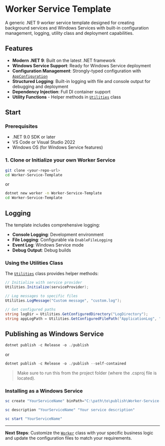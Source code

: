 # Worker Service Template

A generic .NET 9 worker service template designed for creating background services and Windows Services with built-in configuration management, logging, utility class and deployment capabilities.

## Features

- **Modern .NET 9**: Built on the latest .NET framework
- **Windows Service Support**: Ready for Windows Service deployment
- **Configuration Management**: Strongly-typed configuration with [`AppConfiguration`](Models/AppConfiguration.cs)
- **Structured Logging**: Built-in logging with file and console output for debugging and deployment
- **Dependency Injection**: Full DI container support
- **Utility Functions** - Helper methods in [`Utilities`](Utilities.cs) class

## Start

### Prerequisites

- .NET 9.0 SDK or later
- VS Code or Visual Studio 2022
- Windows OS (for Windows Service features)

### 1. Clone or Initialize your own Worker Service

```bash
git clone <your-repo-url>
cd Worker-Service-Template
```

or

```bash
dotnet new worker -n Worker-Service-Template
cd Worker-Service-Template
```

## Logging

The template includes comprehensive logging:

- **Console Logging**: Development environment
- **File Logging**: Configurable via `EnableFileLogging`
- **Event Log**: Windows Service mode
- **Debug Output**: Debug builds

### Using the Utilities Class

The [`Utilities`](Utilities.cs) class provides helper methods:

```csharp
// Initialize with service provider
Utilities.Initialize(serviceProvider);

// Log messages to specific files
Utilities.LogMessage("Custom message", "custom.log");

// Get configured paths
string logDir = Utilities.GetConfiguredDirectory("LogDirectory");
string appLogPath = Utilities.GetConfiguredFilePath("ApplicationLog", "LogDirectory");
```

## Publishing as Windows Service

```powershell
dotnet publish -c Release -o ./publish
```

or

```powershell
dotnet publish -c Release -o ./publish --self-contained
```

> Make sure to run this from the project folder (where the .csproj file is located).

### Installing as a Windows Service

```powershell
sc create "YourServiceName" binPath="C:\path\to\publish\Worker-Service-Template.exe"
```

```powershell
sc description "YourServiceName" "Your service description"
```

```powershell
sc start "YourServiceName"
```

---

**Next Steps**: Customize the [`Worker`](Worker.cs) class with your specific business logic and update the configuration files to match your requirements.
